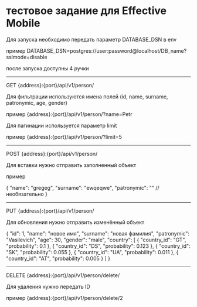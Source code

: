 # тестовое задание для Effective Mobile

Для запуска необходимо передать параметр DATABASE_DSN в env

пример DATABASE_DSN=postgres://user:password@localhost/DB_name?sslmode=disable

после запуска доступны 4 ручки
___
GET {address}:{port}/api/v1/person/

Для фильтрации используются имена полей (id, name, surname, patronymic, age, gender)

пример {address}:{port}/api/v1/person/?name=Petr

Для пагинации используется параметр limit

пример {address}:{port}/api/v1/person/?limit=5
___
POST {address}:{port}/api/v1/person/

Для вставки нужно отправить заполненный объект

пример

{
"name": "gregeg",
"surname": "ewqeqwe",
"patronymic": "" // необязательно
}
___
PUT {address}:{port}/api/v1/person/

Для обновления нужно отправить изменённый объект

{
"id": 1,
"name": "новое имя",
"surname": "новая фамилия",
"patronymic": "Vasilevich",
"age": 30,
"gender": "male",
"country": [
{
"country_id": "GT",
"probability": 0.1
},
{
"country_id": "DS",
"probability": 0.123
},
{
"country_id": "SK",
"probability": 0.055
},
{
"country_id": "UA",
"probability": 0.011
},
{
"country_id": "AT",
"probability": 0.005
}
]
}
___
DELETE {address}:{port}/api/v1/person/delete/

Для удаления нужно передать ID 

пример {address}:{port}/api/v1/person/delete/2